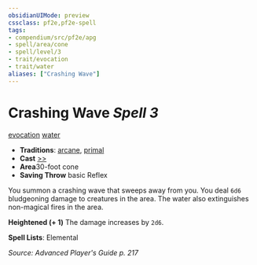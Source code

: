 ```yaml
---
obsidianUIMode: preview
cssclass: pf2e,pf2e-spell
tags:
- compendium/src/pf2e/apg
- spell/area/cone
- spell/level/3
- trait/evocation
- trait/water
aliases: ["Crashing Wave"]
---
```

# Crashing Wave *Spell 3*   
[evocation](../../rules/traits/evocation.md)  [water](../../rules/traits/water.md)  

- **Traditions**: [arcane](../../rules/traits/arcane.md), [primal](../../rules/traits/primal.md)
- **Cast** [>>](../../rules/core-rulebook/chapter-9-playing-the-game.md#Actions "Two-Action") 
- **Area**30-foot cone
- **Saving Throw**  basic Reflex

You summon a crashing wave that sweeps away from you. You deal `6d6` bludgeoning damage to creatures in the area. The water also extinguishes non-magical fires in the area.

**Heightened (+ 1)** The damage increases by `2d6`.

**Spell Lists**: Elemental

*Source: Advanced Player's Guide p. 217*